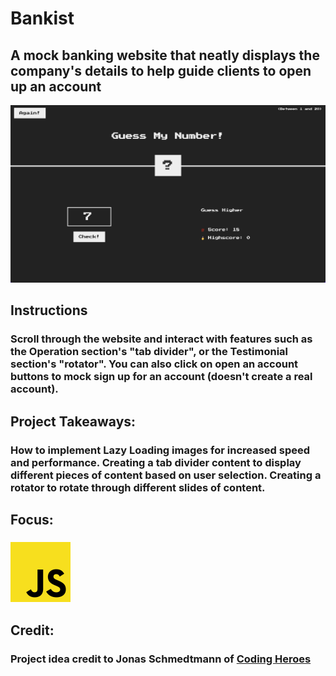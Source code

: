 # Bankist
## A mock banking website that neatly displays the company's details to help guide clients to open up an account
![Bankist Preview](../../src/img/projects/previews/number-guesser-preview.png)
## Instructions
### Scroll through the website and interact with features such as the Operation section's "tab divider", or the Testimonial section's "rotator". You can also click on open an account buttons to mock sign up for an account (doesn't create a real account).
## Project Takeaways:
### How to implement Lazy Loading images for increased speed and performance. Creating a tab divider content to display different pieces of content based on user selection. Creating a rotator to rotate through different slides of content.
## Focus:
### ![JavaScript Icon](../../src/img/js.png)
## Credit:
### Project idea credit to Jonas Schmedtmann of [Coding Heroes](https://codingheroes.io/)